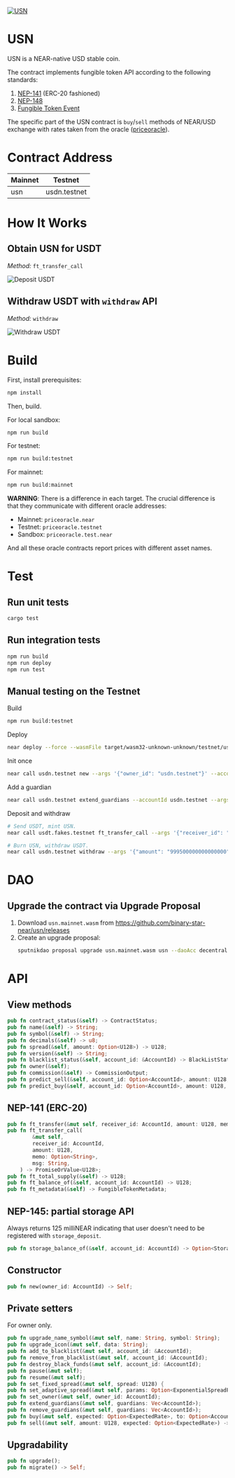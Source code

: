 [![USN](https://github.com/decentralbankdao/usn/actions/workflows/test.yaml/badge.svg?event=push)](https://github.com/decentralbankdao/usn)

# USN

USN is a NEAR-native USD stable coin.

The contract implements fungible token API according to the following standards:

1. [NEP-141](https://nomicon.io/Standards/FungibleToken/Core) (ERC-20 fashioned)
2. [NEP-148](https://nomicon.io/Standards/FungibleToken/Metadata)
3. [Fungible Token Event](https://nomicon.io/Standards/FungibleToken/Event)

The specific part of the USN contract is `buy`/`sell` methods of NEAR/USD exchange with rates taken from the oracle ([priceoracle](https://github.com/NearDeFi/price-oracle/)).

# Contract Address

| Mainnet | Testnet      |
| ------- | ------------ |
| usn     | usdn.testnet |

# How It Works

## Obtain USN for USDT

_Method:_ `ft_transfer_call`

<img alt="Deposit USDT" src="images/deposit.svg" />

## Withdraw USDT with `withdraw` API

_Method:_ `withdraw`

<img alt="Withdraw USDT" src="images/withdraw.svg" />

# Build

First, install prerequisites:

```bash
npm install
```

Then, build.

For local sandbox:

```bash
npm run build
```

For testnet:

```bash
npm run build:testnet
```

For mainnet:

```bash
npm run build:mainnet
```

**WARNING**: There is a difference in each target. The crucial difference is that they communicate with different oracle addresses:

- Mainnet: `priceoracle.near`
- Testnet: `priceoracle.testnet`
- Sandbox: `priceoracle.test.near`

And all these oracle contracts report prices with different asset names.

# Test

## Run unit tests

```bash
cargo test
```

## Run integration tests

```bash
npm run build
npm run deploy
npm run test
```

## Manual testing on the Testnet

Build

```bash
npm run build:testnet
```

Deploy

```bash
near deploy --force --wasmFile target/wasm32-unknown-unknown/testnet/usn.wasm --accountId=usdn.testnet --masterAccount=usdn.testnet
```

Init once

```bash
near call usdn.testnet new --args '{"owner_id": "usdn.testnet"}' --accountId=usdn.testnet
```

Add a guardian

```bash
near call usdn.testnet extend_guardians --accountId usdn.testnet --args '{"guardians": ["alice.testnet"]}'
```

Deposit and withdraw

```bash
# Send USDT, mint USN.
near call usdt.fakes.testnet ft_transfer_call --args '{"receiver_id": "usdn.testnet", "amount": "1000000", "msg": ""}' --accountId alice.testnet --amount 0.000000000000000000000001 --gas 100000000000000

# Burn USN, withdraw USDT.
near call usdn.testnet withdraw --args '{"amount": "999500000000000000"}' --accountId alice.testnet --amount 0.000000000000000000000001 --gas 100000000000000
```

# DAO

## Upgrade the contract via Upgrade Proposal

1. Download `usn.mainnet.wasm` from https://github.com/binary-star-near/usn/releases
2. Create an upgrade proposal:
   ```bash
   sputnikdao proposal upgrade usn.mainnet.wasm usn --daoAcc decentralbank --accountId alice.near --network mainnet
   ```

# API

## View methods

```rust
pub fn contract_status(&self) -> ContractStatus;
pub fn name(&self) -> String;
pub fn symbol(&self) -> String;
pub fn decimals(&self) -> u8;
pub fn spread(&self, amount: Option<U128>) -> U128;
pub fn version(&self) -> String;
pub fn blacklist_status(&self, account_id: &AccountId) -> BlackListStatus;
pub fn owner(&self);
pub fn commission(&self) -> CommissionOutput;
pub fn predict_sell(&self, account_id: Option<AccountId>, amount: U128, rates: Vec<ExchangeRateValue>) -> ExchangeResultOutput;
pub fn predict_buy(&self, account_id: Option<AccountId>, amount: U128, rates: Vec<ExchangeRateValue>) -> ExchangeResultOutput;
```

## NEP-141 (ERC-20)

```rust
pub fn ft_transfer(&mut self, receiver_id: AccountId, amount: U128, memo: Option<String>);
pub fn ft_transfer_call(
        &mut self,
        receiver_id: AccountId,
        amount: U128,
        memo: Option<String>,
        msg: String,
    ) -> PromiseOrValue<U128>;
pub fn ft_total_supply(&self) -> U128;
pub fn ft_balance_of(&self, account_id: AccountId) -> U128;
pub fn ft_metadata(&self) -> FungibleTokenMetadata;
```

## NEP-145: partial storage API

Always returns 125 milliNEAR indicating that user doesn't need to be registered
with `storage_deposit`.

```rust
pub fn storage_balance_of(&self, account_id: AccountId) -> Option<StorageBalance>;
```

## Constructor

```rust
pub fn new(owner_id: AccountId) -> Self;
```

## Private setters

For owner only.

```rust
pub fn upgrade_name_symbol(&mut self, name: String, symbol: String);
pub fn upgrade_icon(&mut self, data: String);
pub fn add_to_blacklist(&mut self, account_id: &AccountId);
pub fn remove_from_blacklist(&mut self, account_id: &AccountId);
pub fn destroy_black_funds(&mut self, account_id: &AccountId);
pub fn pause(&mut self);
pub fn resume(&mut self);
pub fn set_fixed_spread(&mut self, spread: U128) {
pub fn set_adaptive_spread(&mut self, params: Option<ExponentialSpreadParams>);
pub fn set_owner(&mut self, owner_id: AccountId);
pub fn extend_guardians(&mut self, guardians: Vec<AccountId>);
pub fn remove_guardians(&mut self, guardians: Vec<AccountId>);
pub fn buy(&mut self, expected: Option<ExpectedRate>, to: Option<AccountId>);
pub fn sell(&mut self, amount: U128, expected: Option<ExpectedRate>) -> Promise;
```

## Upgradability

```rust
pub fn upgrade();
pub fn migrate() -> Self;
```
